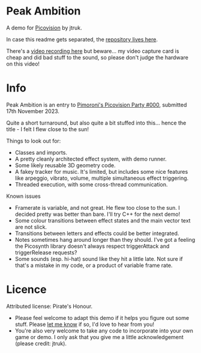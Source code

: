 # Peak Ambition

A demo for [Picovision](https://shop.pimoroni.com/products/picovision) by jtruk.

In case this readme gets separated, the [repository lives here](https://github.com/creativenucleus/picovision-peakambition/).

There's a [video recording here](https://www.youtube.com/watch?v=-l3pBx9a-Zc) but beware... my video capture card is cheap and did bad stuff to the sound, so please don't judge the hardware on this video!

# Info

Peak Ambition is an entry to [Pimoroni's Picovision Party #000](https://shop.pimoroni.com/pages/win-a-500-gift-card-in-our-picovision-competition#picovision-party-000), submitted 17th November 2023.

Quite a short turnaround, but also quite a bit stuffed into this... hence the title - I felt I flew close to the sun!

Things to look out for:

- Classes and imports.
- A pretty cleanly architected effect system, with demo runner.
- Some likely reusable 3D geometry code.
- A fakey tracker for music. It's limited, but includes some nice features like arpeggio, vibrato, volume, multiple simultaneous effect triggering.
- Threaded execution, with some cross-thread communication.

Known issues 

- Framerate is variable, and not great. He flew too close to the sun. I decided pretty was better than bare. I'll try C++ for the next demo!
- Some colour transitions between effect states and the main vector text are not slick.
- Transitions between letters and effects could be better integrated.
- Notes sometimes hang around longer than they should. I've got a feeling the Picosynth library doesn't always respect triggerAttack and triggerRelease requests?
- Some sounds (esp. hi-hat) sound like they hit a little late. Not sure if that's a mistake in my code, or a product of variable frame rate.

# Licence

Attributed license: Pirate's Honour.

- Please feel welcome to adapt this demo if it helps you figure out some stuff. Please [let me know](https://mastodon.social/@jtruk) if so, I'd love to hear from you!
- You're also very welcome to take any code to incorporate into your own game or demo. I only ask that you give me a little acknowledgement (please credit: jtruk).
